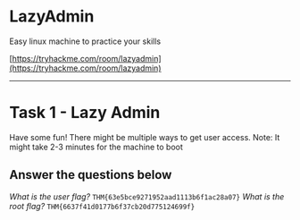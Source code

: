 # LazyAdmin
Easy linux machine to practice your skills

[https://tryhackme.com/room/lazyadmin](https://tryhackme.com/room/lazyadmin)

---

# Task 1 - Lazy Admin

Have some fun! There might be multiple ways to get user access.
Note: It might take 2-3 minutes for the machine to boot

## Answer the questions below
*What is the user flag?*
`THM{63e5bce9271952aad1113b6f1ac28a07}`
*What is the root flag?*
`THM{6637f41d0177b6f37cb20d775124699f}`
